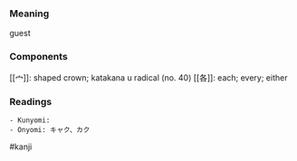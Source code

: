 ### Meaning

guest

### Components

[[宀]]: shaped crown; katakana u radical (no. 40) [[各]]: each; every; either

### Readings

```
- Kunyomi: 
- Onyomi: キャク、カク
```

#kanji